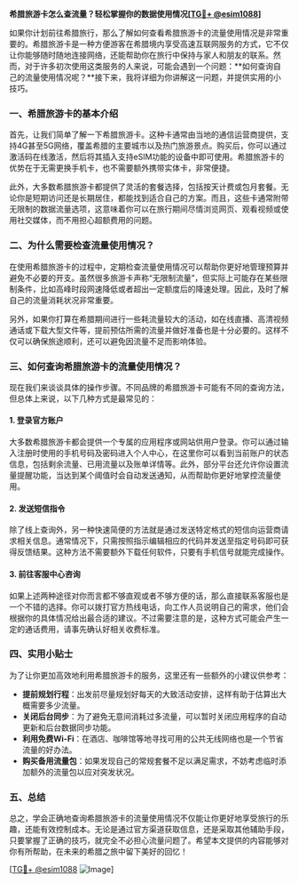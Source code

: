 **希腊旅游卡怎么查流量？轻松掌握你的数据使用情况[[TG💪+ @esim1088](https://t.me/s/esim1088)]**

如果你计划前往希腊旅行，那么了解如何查看希腊旅游卡的流量使用情况是非常重要的。希腊旅游卡是一种方便游客在希腊境内享受高速互联网服务的方式，它不仅让你能够随时随地连接网络，还能帮助你在旅行中保持与家人和朋友的联系。然而，对于许多初次使用这类服务的人来说，可能会遇到一个问题：**如何查询自己的流量使用情况呢？**接下来，我将详细为你讲解这一问题，并提供实用的小技巧。

### 一、希腊旅游卡的基本介绍

首先，让我们简单了解一下希腊旅游卡。这种卡通常由当地的通信运营商提供，支持4G甚至5G网络，覆盖希腊的主要城市以及热门旅游景点。购买后，你可以通过激活码在线激活，然后将其插入支持eSIM功能的设备中即可使用。希腊旅游卡的优势在于无需更换手机卡，也不需要额外携带实体卡，非常便捷。

此外，大多数希腊旅游卡都提供了灵活的套餐选择，包括按天计费或包月套餐。无论你是短期访问还是长期居住，都能找到适合自己的方案。而且，这些卡通常附带无限制的数据流量选项，这意味着你可以在旅行期间尽情浏览网页、观看视频或使用社交媒体，而不用担心超额费用的问题。

### 二、为什么需要检查流量使用情况？

在使用希腊旅游卡的过程中，定期检查流量使用情况可以帮助你更好地管理预算并避免不必要的开支。虽然很多旅游卡声称“无限制流量”，但实际上可能存在某些限制条件，比如高峰时段网速降低或者超出一定额度后的降速处理。因此，及时了解自己的流量消耗状况非常重要。

另外，如果你打算在希腊期间进行一些耗流量较大的活动，如在线直播、高清视频通话或下载大型文件等，提前预估所需的流量并做好准备也是十分必要的。这样不仅可以确保旅途顺利，还可以避免因流量不足而影响体验。

### 三、如何查询希腊旅游卡的流量使用情况？

现在我们来谈谈具体的操作步骤。不同品牌的希腊旅游卡可能有不同的查询方法，但总体上来说，以下几种方式是最常见的：

#### 1. 登录官方账户

大多数希腊旅游卡都会提供一个专属的应用程序或网站供用户登录。你可以通过输入注册时使用的手机号码及密码进入个人中心，在这里你可以看到当前账户的状态信息，包括剩余流量、已用流量以及账单详情等。此外，部分平台还允许你设置流量提醒功能，当达到某个阈值时会自动发送通知，从而帮助你更好地掌控流量使用。

#### 2. 发送短信指令

除了线上查询外，另一种快速简便的方法就是通过发送特定格式的短信向运营商请求相关信息。通常情况下，只需按照指示编辑相应的代码并发送至指定号码即可获得反馈结果。这种方法不需要额外下载任何软件，只要有手机信号就能完成操作。

#### 3. 前往客服中心咨询

如果上述两种途径对你而言都不够直观或者不够方便的话，那么直接联系客服也是一个不错的选择。你可以拨打官方热线电话，向工作人员说明自己的需求，他们会根据你的具体情况给出最合适的建议。不过需要注意的是，这种方式可能会产生一定的通话费用，请事先确认好相关收费标准。

### 四、实用小贴士

为了让你更加高效地利用希腊旅游卡的服务，这里还有一些额外的小建议供参考：

- **提前规划行程**：出发前尽量规划好每天的大致活动安排，这样有助于估算出大概需要多少流量。
- **关闭后台同步**：为了避免无意间消耗过多流量，可以暂时关闭应用程序的自动更新和后台数据同步功能。
- **利用免费Wi-Fi**：在酒店、咖啡馆等地寻找可用的公共无线网络也是一个节省流量的好办法。
- **购买备用流量包**：如果发现自己的常规套餐不足以满足需求，不妨考虑临时添加额外的流量包以应对突发状况。

### 五、总结

总之，学会正确地查询希腊旅游卡的流量使用情况不仅能让你更好地享受旅行的乐趣，还能有效控制成本。无论是通过官方渠道获取信息，还是采取其他辅助手段，只要掌握了正确的技巧，就完全不必担心流量问题了。希望本文提供的内容能够对你有所帮助，在未来的希腊之旅中留下美好的回忆！

[[TG💪+ @esim1088](https://t.me/s/esim1088) ![Image](https://i.postimg.cc/4NQfJmqS/Snipaste-2025-05-13-00-14-12.png)]